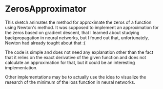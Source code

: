 # ZerosApproximator

This sketch animates the method for approximate the zeros of a function using Newton's method.
It was supposed to implement an approximation for the zeros based on gradient descent, that I learned about studying backpropagation in neural networks,
but I found out that, unfortunately, Newton had already tought about that :(

The code is simple and does not need any explanation other than the fact that it relies on the exact derivative of the given function and does not calculate
an approximation for that, but it could be an interesting implementation.

Other implementations may be to actually use the idea to visualize the research of the minimum of the loss function in neural networks.
